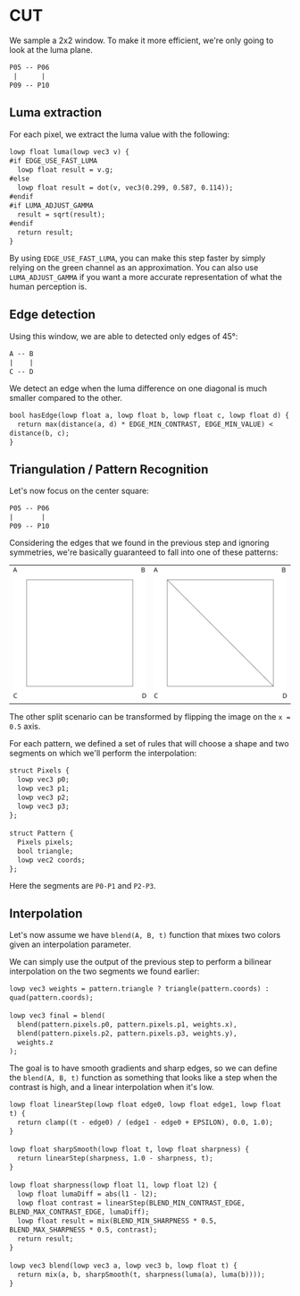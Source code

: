# CUT

We sample a 2x2 window. To make it more efficient, we're only going to look at the luma plane.

```
P05 -- P06
 |      |
P09 -- P10
```

## Luma extraction

For each pixel, we extract the luma value with the following:

```
lowp float luma(lowp vec3 v) {
#if EDGE_USE_FAST_LUMA
  lowp float result = v.g;
#else
  lowp float result = dot(v, vec3(0.299, 0.587, 0.114));
#endif
#if LUMA_ADJUST_GAMMA
  result = sqrt(result);
#endif
  return result;
}
```

By using ```EDGE_USE_FAST_LUMA```, you can make this step faster by simply relying on the green channel as an approximation.
You can also use ```LUMA_ADJUST_GAMMA``` if you want a more accurate representation of what the human perception is.

## Edge detection

Using this window, we are able to detected only edges of 45°:

```
A -- B
|    |
C -- D
```

We detect an edge when the luma difference on one diagonal is much smaller compared to the other.

```
bool hasEdge(lowp float a, lowp float b, lowp float c, lowp float d) {
  return max(distance(a, d) * EDGE_MIN_CONTRAST, EDGE_MIN_VALUE) < distance(b, c);
}
```

## Triangulation / Pattern Recognition

Let's now focus on the center square:

```
P05 -- P06
|       |
P09 -- P10
```

Considering the edges that we found in the previous step and ignoring symmetries, we're basically guaranteed to fall into one of these patterns: 

|||
|---|---|
![](../images/algorithm/patterns/0.svg) | ![](../images/algorithm/patterns/1.svg)

The other split scenario can be transformed by flipping the image on the ```x = 0.5``` axis.

For each pattern, we defined a set of rules that will choose a shape and two segments on which we'll perform the interpolation:

```
struct Pixels {
  lowp vec3 p0;
  lowp vec3 p1;
  lowp vec3 p2;
  lowp vec3 p3;
};

struct Pattern {
  Pixels pixels;
  bool triangle;
  lowp vec2 coords;
};
```

Here the segments are ```P0-P1``` and ```P2-P3```.

## Interpolation

Let's now assume we have ```blend(A, B, t)``` function that mixes two colors given an interpolation parameter.

We can simply use the output of the previous step to perform a bilinear interpolation on the two segments we found earlier:

```
lowp vec3 weights = pattern.triangle ? triangle(pattern.coords) : quad(pattern.coords);

lowp vec3 final = blend(
  blend(pattern.pixels.p0, pattern.pixels.p1, weights.x),
  blend(pattern.pixels.p2, pattern.pixels.p3, weights.y),
  weights.z
);
```

The goal is to have smooth gradients and sharp edges, so we can define the ```blend(A, B, t)``` function as something that looks like a step when the contrast is high, and a linear interpolation when it's low.

```
lowp float linearStep(lowp float edge0, lowp float edge1, lowp float t) {
  return clamp((t - edge0) / (edge1 - edge0 + EPSILON), 0.0, 1.0);
}

lowp float sharpSmooth(lowp float t, lowp float sharpness) {
  return linearStep(sharpness, 1.0 - sharpness, t);
}

lowp float sharpness(lowp float l1, lowp float l2) {
  lowp float lumaDiff = abs(l1 - l2);
  lowp float contrast = linearStep(BLEND_MIN_CONTRAST_EDGE, BLEND_MAX_CONTRAST_EDGE, lumaDiff);
  lowp float result = mix(BLEND_MIN_SHARPNESS * 0.5, BLEND_MAX_SHARPNESS * 0.5, contrast);
  return result;
}

lowp vec3 blend(lowp vec3 a, lowp vec3 b, lowp float t) {
  return mix(a, b, sharpSmooth(t, sharpness(luma(a), luma(b))));
}
```
